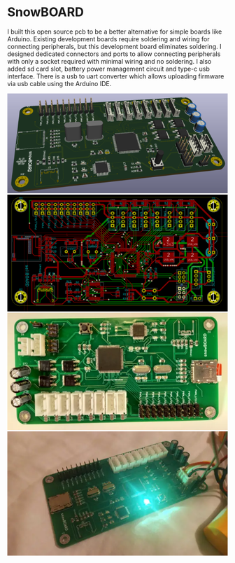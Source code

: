 # SnowBOARD

I built this open source pcb to be a better alternative for simple boards like Arduino. Existing development boards require soldering and wiring for connecting peripherals, but this development board eliminates soldering. I designed dedicated connectors and ports to allow connecting peripherals with only a socket required with minimal wiring and no soldering. I also added sd card slot, battery power management circuit and type-c usb interface. There is a usb to uart converter which allows uploading firmware via usb cable using the Arduino IDE.

![image](snowboardA.webp)
![image](snowBoardB.webp)
![image](snowBoardC.webp)
![image](snowBoardD.webp)

